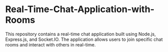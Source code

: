 # Real-Time-Chat-Application-with-Rooms
This repository contains a real-time chat application built using Node.js, Express.js, and Socket.IO. The application allows users to join specific chat rooms and interact with others in real-time.


